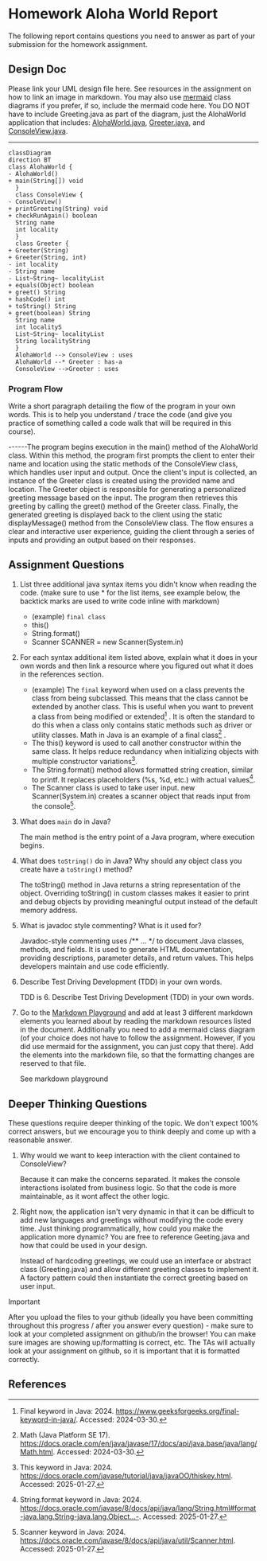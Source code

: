 # Homework Aloha World Report

The following report contains questions you need to answer as part of your submission for the homework assignment. 


## Design Doc
Please link your UML design file here. See resources in the assignment on how to
link an image in markdown. You may also use [mermaid] class diagrams if you prefer, if so, include the mermaid code here.  You DO NOT have to include Greeting.java as part of the diagram, just the AlohaWorld application that includes: [AlohaWorld.java], [Greeter.java], and [ConsoleView.java].

------
```mermaid
classDiagram
direction BT
class AlohaWorld {
- AlohaWorld()
+ main(String[]) void
  }
  class ConsoleView {
- ConsoleView()
+ printGreeting(String) void
+ checkRunAgain() boolean
  String name
  int locality
  }
  class Greeter {
+ Greeter(String)
+ Greeter(String, int)
- int locality
- String name
- List~String~ localityList
+ equals(Object) boolean
+ greet() String
+ hashCode() int
+ toString() String
+ greet(boolean) String
  String name
  int localityS
  List~String~ localityList
  String localityString
  }
  AlohaWorld --> ConsoleView : uses
  AlohaWorld --* Greeter : has-a
  ConsoleView -->Greeter : uses
```


### Program Flow
Write a short paragraph detailing the flow of the program in your own words. This is to help you understand / trace the code (and give you practice of something called a code walk that will be required in this course).

------The program begins execution in the main() method of the AlohaWorld class. Within this method, the program first prompts the client to enter their name and location using the static methods of the ConsoleView class, which handles user input and output. Once the client's input is collected, an instance of the Greeter class is created using the provided name and location. The Greeter object is responsible for generating a personalized greeting message based on the input. The program then retrieves this greeting by calling the greet() method of the Greeter class. Finally, the generated greeting is displayed back to the client using the static displayMessage() method from the ConsoleView class. The flow ensures a clear and interactive user experience, guiding the client through a series of inputs and providing an output based on their responses.


## Assignment Questions

1. List three additional java syntax items you didn't know when reading the code.  (make sure to use * for the list items, see example below, the backtick marks are used to write code inline with markdown)
   
   * (example) `final class`
   * this()
   * String.format()
   * Scanner SCANNER = new Scanner(System.in)
   

2. For each syntax additional item listed above, explain what it does in your own words and then link a resource where you figured out what it does in the references section. 

    * (example) The `final` keyword when used on a class prevents the class from being subclassed. This means that the class cannot be extended by another class. This is useful when you want to prevent a class from being modified or extended[^1] . It is often the standard to do this when a class only contains static methods such as driver or utility classes. Math in Java is an example of a final class[^2] .
    * The this() keyword is used to call another constructor within the same class. It helps reduce redundancy when initializing objects with multiple constructor variations[^3].
    * The String.format() method allows formatted string creation, similar to printf. It replaces placeholders (%s, %d, etc.) with actual values[^4].
    * The Scanner class is used to take user input. new Scanner(System.in) creates a scanner object that reads input from the console[^5].

3. What does `main` do in Java? 
   
   The main method is the entry point of a Java program, where execution begins.

4. What does `toString()` do in Java? Why should any object class you create have a `toString()` method?

   The toString() method in Java returns a string representation of the object. Overriding toString() in custom classes makes it easier to print and debug objects by providing meaningful output instead of the default memory address.

5. What is javadoc style commenting? What is it used for? 

   Javadoc-style commenting uses /** ... */ to document Java classes, methods, and fields. It is used to generate HTML documentation, providing descriptions, parameter details, and return values. This helps developers maintain and use code efficiently.

6. Describe Test Driving Development (TDD) in your own words. 

   TDD is 6. Describe Test Driving Development (TDD) in your own words.

7. Go to the [Markdown Playground](MarkdownPlayground.md) and add at least 3 different markdown elements you learned about by reading the markdown resources listed in the document. Additionally you need to add a mermaid class diagram (of your choice does not have to follow the assignment. However, if you did use mermaid for the assignment, you can just copy that there). Add the elements into the markdown file, so that the formatting changes are reserved to that file. 

   See markdown playground

## Deeper Thinking Questions

These questions require deeper thinking of the topic. We don't expect 100% correct answers, but we encourage you to think deeply and come up with a reasonable answer. 


1. Why would we want to keep interaction with the client contained to ConsoleView?
   
   Because it can make the concerns separated. It makes the console interactions isolated from business logic. So that the code is more maintainable, as it wont affect the other logic. 

2. Right now, the application isn't very dynamic in that it can be difficult to add new languages and greetings without modifying the code every time. Just thinking programmatically,  how could you make the application more dynamic? You are free to reference Geeting.java and how that could be used in your design.

   Instead of hardcoding greetings, we could use an interface or abstract class (Greeting.java) and allow different greeting classes to implement it. A factory pattern could then instantiate the correct greeting based on user input.


> [!IMPORTANT]
>  After you upload the files to your github (ideally you have been committing throughout this progress / after you answer every question) - make sure to look at your completed assignment on github/in the browser! You can make sure images are showing up/formatting is correct, etc. The TAs will actually look at your assignment on github, so it is important that it is formatted correctly.


## References

[^1]: Final keyword in Java: 2024. https://www.geeksforgeeks.org/final-keyword-in-java/. Accessed: 2024-03-30. 

[^2]: Math (Java Platform SE 17). https://docs.oracle.com/en/java/javase/17/docs/api/java.base/java/lang/Math.html. Accessed: 2024-03-30.

[^3]: This keyword in Java: 2024. https://docs.oracle.com/javase/tutorial/java/javaOO/thiskey.html. Accessed: 2025-01-27.

[^4]: String.format keyword in Java: 2024. https://docs.oracle.com/javase/8/docs/api/java/lang/String.html#format-java.lang.String-java.lang.Object...-. Accessed: 2025-01-27.

[^5]: Scanner keyword in Java: 2024. https://docs.oracle.com/javase/8/docs/api/java/util/Scanner.html. Accessed: 2025-01-27.


<!-- This is a comment, below this link the links in the document are placed here to make ti easier to read. This is an optional style for markdown, and often as a student you will include the links inline. for example [mermaid](https://mermaid.js.org/intro/syntax-reference.html) -->
[mermaid]: https://mermaid.js.org/intro/syntax-reference.html
[AlohaWorld.java]: src/main/java/student/AlohaWorld.java
[Greeter.java]: src/main/java/student/Greeter.java
[ConsoleView.java]: src/main/java/student/ConsoleView.java